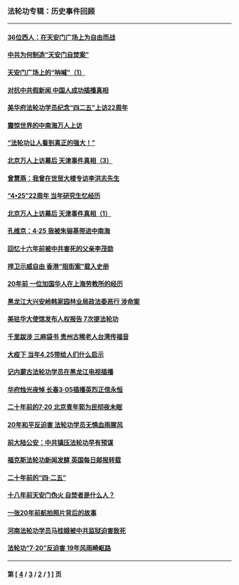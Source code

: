 ### 法轮功专辑：历史事件回顾
---
#### [36位西人：在天安门广场上为自由而战](../../pages/nf5793/n13390029.md?05060430) 
#### [中共为何制造“天安门自焚案”](../../pages/nf5793/n13183270.md?05060430) 
#### [天安门广场上的“呐喊”（1）](../../pages/nf5793/n13105277.md?05060430) 
#### [对抗中共假新闻 中国人成功插播真相](../../pages/nf5793/n12910618.md?05060430) 
#### [美华府法轮功学员纪念“四二五”上访22周年](../../pages/nf5793/n12904445.md?05060430) 
#### [震惊世界的中南海万人上访](../../pages/nf5793/n12903976.md?05060430) 
#### [“法轮功让人看到真正的强大！”](../../pages/nf5793/n12903195.md?05060430) 
#### [北京万人上访幕后 天津事件真相（3）](../../pages/nf5793/n12902807.md?05060430) 
#### [曾慧燕：我曾在世贸大楼专访李洪志先生](../../pages/nf5793/n12898729.md?05060430) 
#### [“4•25”22周年 当年研究生忆经历](../../pages/nf5793/n12894152.md?05060430) 
#### [北京万人上访幕后 天津事件真相（1）](../../pages/nf5793/n12885174.md?05060430) 
#### [孔维京：4·25 我被朱镕基带进中南海](../../pages/nf5793/n12864987.md?05060430) 
#### [回忆十六年前被中共害死的父亲李茂勋](../../pages/nf5793/n12880270.md?05060430) 
#### [捍卫示威自由 香港“阻街案”载入史册](../../pages/nf5793/n12811245.md?05060430) 
#### [20年前 一位加国华人在上海劳教所的经历](../../pages/nf5793/n12707932.md?05060430) 
#### [黑龙江大兴安岭韩家园林业局政法委恶行 涉命案](../../pages/nf5793/n12622815.md?05060430) 
#### [美驻华大使馆发布人权报告 7次提法轮功](../../pages/nf5793/n12520541.md?05060430) 
#### [千里跋涉 三麻袋书 贵州古稀老人台湾传福音](../../pages/nf5793/n12198750.md?05060430) 
#### [大疫下 当年4.25带给人们什么启示](../../pages/nf5793/n12058565.md?05060430) 
#### [记内蒙古法轮功学员在黑龙江电视插播](../../pages/nf5793/n11699194.md?05060430) 
#### [华府烛光夜悼 长春3·05插播英烈正信永恒](../../pages/nf5793/n11397432.md?05060430) 
#### [二十年前的7·20 北京青年郭为民彻夜未眠](../../pages/nf5793/n11354195.md?05060430) 
#### [20年和平反迫害 法轮功学员无惧血雨腥风](../../pages/nf5793/n11348279.md?05060430) 
#### [前大陆公安：中共镇压法轮功早有预谋](../../pages/nf5793/n11352168.md?05060430) 
#### [福克斯法轮功新闻发酵  英国每日邮报转载](../../pages/nf5793/n11285952.md?05060430) 
#### [二十年前的“四·二五”](../../pages/nf5793/n11207639.md?05060430) 
#### [十八年前天安门伪火 自焚者是什么人？](../../pages/nf5793/n10996556.md?05060430) 
#### [一张20年前航拍照片背后的故事](../../pages/nf5793/n10693797.md?05060430) 
#### [河南法轮功学员马桂娥被中共监狱迫害致死](../../pages/nf5793/n10684974.md?05060430) 
#### [法轮功“7‧20”反迫害 19年风雨崎岖路](../../pages/nf5793/n10570834.md?05060430) 

---
#### 第 [ [4](./4.md?05060430) / [3](./3.md?05060430) / [2](./2.md?05060430) / [1](./1.md?05060430) ] 页
